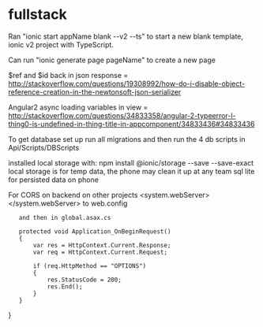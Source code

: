 # fullstack

Ran "ionic start appName blank --v2 --ts" to start a new blank template, ionic v2 project with TypeScript.

Can run "ionic generate page pageName" to create a new page

$ref and $id back in json response = http://stackoverflow.com/questions/19308992/how-do-i-disable-object-reference-creation-in-the-newtonsoft-json-serializer

Angular2 async loading variables in view = http://stackoverflow.com/questions/34833358/angular-2-typeerror-l-thing0-is-undefined-in-thing-title-in-appcomponent/34833436#34833436

To get database set up run all migrations and then run the 4 db scripts in Api/Scripts/DBScripts





installed local storage with: npm install @ionic/storage --save --save-exact
local storage is for temp data, the phone may clean it up at any team
sql lite for persisted data on phone































For CORS on backend on other projects <system.webServer>
    <httpProtocol>
      <customHeaders>
        <add name="Access-Control-Allow-Origin" value="http://localhost:8100" />
        <add name="Access-Control-Allow-Methods" value="GET, POST, OPTIONS, PUT, DELETE" />
        <add name="Access-Control-Allow-Headers" value="Origin, X-Requested-With, Content-Type, Accept, Authorization" />
        <add name="Access-Control-Allow-Credentials" value="true" />
      </customHeaders>
    </httpProtocol>
    </system.webServer>
     to web.config

       and then in global.asax.cs

       protected void Application_OnBeginRequest()
       {
           var res = HttpContext.Current.Response;
           var req = HttpContext.Current.Request;

           if (req.HttpMethod == "OPTIONS")
           {
               res.StatusCode = 200;
               res.End();
           }
       }
   }